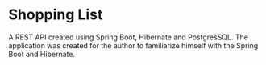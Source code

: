 # Shopping List

A REST API created using Spring Boot, Hibernate and PostgresSQL. The application was created for the author to familiarize himself with the Spring Boot and Hibernate.
